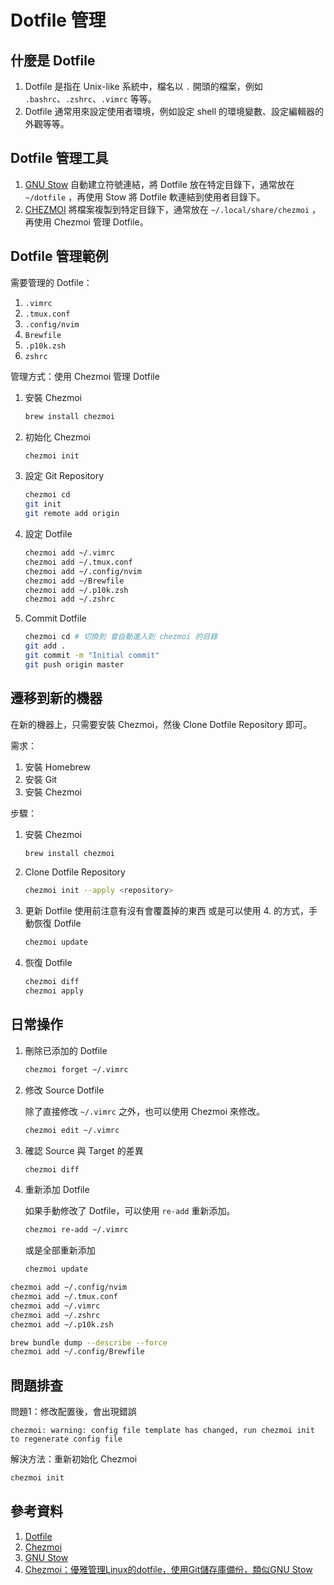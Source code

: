 # Dotfile 管理

## 什麼是 Dotfile

1. Dotfile 是指在 Unix-like 系統中，檔名以 `.` 開頭的檔案，例如 `.bashrc`、`.zshrc`、`.vimrc` 等等。
2. Dotfile 通常用來設定使用者環境，例如設定 shell 的環境變數、設定編輯器的外觀等等。

## Dotfile 管理工具

1. [GNU Stow](https://www.gnu.org/software/stow/)
    自動建立符號連結，將 Dotfile 放在特定目錄下，通常放在 `~/dotfile` ，再使用 Stow 將 Dotfile 軟連結到使用者目錄下。
2. [CHEZMOI](https://www.chezmoi.io/)
    將檔案複製到特定目錄下，通常放在 `~/.local/share/chezmoi` ，再使用 Chezmoi 管理 Dotfile。

## Dotfile 管理範例

需要管理的 Dotfile：

1. `.vimrc`
2. `.tmux.conf`
3. `.config/nvim`
4. `Brewfile`
5. `.p10k.zsh`
6. `zshrc`

管理方式：使用 Chezmoi 管理 Dotfile

1. 安裝 Chezmoi

    ```bash
    brew install chezmoi
    ```

2. 初始化 Chezmoi

    ```bash
    chezmoi init
    ```

3. 設定 Git Repository

    ```bash
    chezmoi cd
    git init
    git remote add origin
    ```

4. 設定 Dotfile

    ```bash
    chezmoi add ~/.vimrc
    chezmoi add ~/.tmux.conf
    chezmoi add ~/.config/nvim
    chezmoi add ~/Brewfile
    chezmoi add ~/.p10k.zsh
    chezmoi add ~/.zshrc
    ```

5. Commit Dotfile

    ```bash
    chezmoi cd # 切換到 會自動進入到 chezmoi 的目錄
    git add .
    git commit -m "Initial commit"
    git push origin master
    ```

## 遷移到新的機器

在新的機器上，只需要安裝 Chezmoi，然後 Clone Dotfile Repository 即可。

需求：

1. 安裝 Homebrew
2. 安裝 Git
3. 安裝 Chezmoi

步驟：

1. 安裝 Chezmoi

    ```bash
    brew install chezmoi
    ```

2. Clone Dotfile Repository

    ```bash
    chezmoi init --apply <repository>
    ```

3. 更新 Dotfile
    使用前注意有沒有會覆蓋掉的東西
    或是可以使用 4. 的方式，手動恢復 Dotfile

    ```bash
    chezmoi update
    ```

4. 恢復 Dotfile

    ```bash
    chezmoi diff
    chezmoi apply
    ```

## 日常操作

1. 刪除已添加的 Dotfile

    ```bash
    chezmoi forget ~/.vimrc
    ```

2. 修改 Source Dotfile

    除了直接修改 `~/.vimrc` 之外，也可以使用 Chezmoi 來修改。

    ```bash
    chezmoi edit ~/.vimrc
    ```

3. 確認 Source 與 Target 的差異

    ```bash
    chezmoi diff
    ```

4. 重新添加 Dotfile

    如果手動修改了 Dotfile，可以使用 `re-add` 重新添加。

    ```bash
    chezmoi re-add ~/.vimrc
    ```

    或是全部重新添加

    ```bash
    chezmoi update
    ```

```bash
chezmoi add ~/.config/nvim
chezmoi add ~/.tmux.conf
chezmoi add ~/.vimrc
chezmoi add ~/.zshrc
chezmoi add ~/.p10k.zsh

brew bundle dump --describe --force
chezmoi add ~/.config/Brewfile
```

## 問題排查

問題1：修改配置後，會出現錯誤

`chezmoi: warning: config file template has changed, run chezmoi init to regenerate config file`

解決方法：重新初始化 Chezmoi

```bash
chezmoi init
```

## 參考資料

1. [Dotfile](https://wiki.archlinux.org/index.php/Dotfiles)
2. [Chezmoi](https://www.chezmoi.io/quick-start/)
3. [GNU Stow](https://www.gnu.org/software/stow/)
4. [Chezmoi：優雅管理Linux的dotfile，使用Git儲存庫備份，類似GNU Stow](https://ivonblog.com/posts/chezmoi-manage-dotfiles/)
